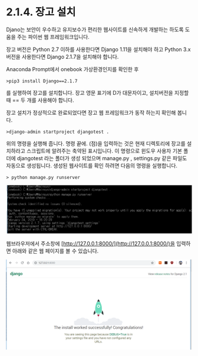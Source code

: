 # 2.1.4. 	장고 설치


  
Djano는 보안이 우수하고 유지보수가 편리한 웹사이트를 신속하게 개발하는 하도록 도움을 주는 파이썬 웹 프레임워크입니다.

장고 버전은 Python 2.7 이하를 사용한다면 Django 1.11을 설치해야 하고 Python 3.x 버전을 사용한다면 Django 2.1.7을 설치해야 합니다.

Anaconda Prompt에서 onebook 가상환경인지를 확인한 후

```text
>pip3 install Django==2.1.7
```

를 실행하여 장고를 설치합니다. 장고 영문 표기에 D가 대문자이고, 설치버전을 지정할 때 == 두 개를 사용해야 합니다.

장고 설치가 정상적으로 완료되었다면 장고 웹 프레임워크가 동작 하는지 확인해 봅니다.

```text
>django-admin startproject djangotest .
```

위의 명령을 실행해 줍니다. 명령 끝에. \(점\)을 입력하는 것은 현재 디렉토리에 장고를 설치하라고 스크립트에 알려주는 축약된 표시입니다. 이 명령으로 윈도우 사용자 기본 폴더에 djangotest 라는 폴더가 생성 되었으며 manage.py , settings.py 같은 파일도 자동으로 생성됩니다. 생성된 웹사이트를 확인 하려면 다음의 명령을 실행합니다.

```text
> python manage.py runserver
```

![](../../.gitbook/assets/214-1.png)

웹브라우저에서 주소창에 [http://127.0.0.1:8000/](http://127.0.0.1:8000/)을 입력하면 아래와 같은 웹 페이지를 볼 수 있습니다.

![](../../.gitbook/assets/214-2.png)

